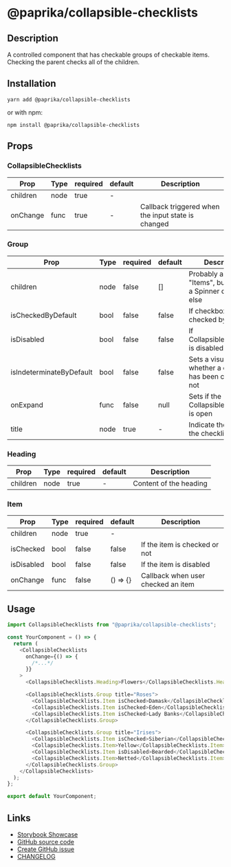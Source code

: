 <!-- start: Autogenerated - do not modify -->

# @paprika/collapsible-checklists

## Description

A controlled component that has checkable groups of checkable items. Checking the parent checks all of the children.

## Installation

```
yarn add @paprika/collapsible-checklists
```

or with npm:

```
npm install @paprika/collapsible-checklists
```

## Props

### CollapsibleChecklists

| Prop     | Type | required | default | Description                                        |
| -------- | ---- | -------- | ------- | -------------------------------------------------- |
| children | node | true     | -       |                                                    |
| onChange | func | true     | -       | Callback triggered when the input state is changed |

### Group

| Prop                     | Type | required | default | Description                                                           |
| ------------------------ | ---- | -------- | ------- | --------------------------------------------------------------------- |
| children                 | node | false    | []      | Probably an array of "Items", but could be a Spinner or anything else |
| isCheckedByDefault       | bool | false    | false   | If checkbox is checked by default                                     |
| isDisabled               | bool | false    | false   | If CollapsibleChecklists is disabled                                  |
| isIndeterminateByDefault | bool | false    | false   | Sets a visual state whether a checklist has been checked or not       |
| onExpand                 | func | false    | null    | Sets if the CollapsibleChecklists is open                             |
| title                    | node | true     | -       | Indicate the title for the checklist                                  |

### Heading

| Prop     | Type | required | default | Description            |
| -------- | ---- | -------- | ------- | ---------------------- |
| children | node | true     | -       | Content of the heading |

### Item

| Prop       | Type | required | default  | Description                        |
| ---------- | ---- | -------- | -------- | ---------------------------------- |
| children   | node | true     | -        |                                    |
| isChecked  | bool | false    | false    | If the item is checked or not      |
| isDisabled | bool | false    | false    | If the item is disabled            |
| onChange   | func | false    | () => {} | Callback when user checked an item |

<!-- end: Autogenerated - do not modify -->
<!-- content -->

## Usage

```js
import CollapsibleChecklists from "@paprika/collapsible-checklists";

const YourComponent = () => {
  return (
    <CollapsibleChecklists
      onChange={() => {
        /*...*/
      }}
    >
      <CollapsibleChecklists.Heading>Flowers</CollapsibleChecklists.Heading>

      <CollapsibleChecklists.Group title="Roses">
        <CollapsibleChecklists.Item isChecked>Damask</CollapsibleChecklists.Item>
        <CollapsibleChecklists.Item isChecked>Eden</CollapsibleChecklists.Item>
        <CollapsibleChecklists.Item isChecked>Lady Banks</CollapsibleChecklists.Item>
      </CollapsibleChecklists.Group>

      <CollapsibleChecklists.Group title="Irises">
        <CollapsibleChecklists.Item isChecked>Siberian</CollapsibleChecklists.Item>
        <CollapsibleChecklists.Item>Yellow</CollapsibleChecklists.Item>
        <CollapsibleChecklists.Item isDisabled>Bearded</CollapsibleChecklists.Item>
        <CollapsibleChecklists.Item>Netted</CollapsibleChecklists.Item>
      </CollapsibleChecklists.Group>
    </CollapsibleChecklists>
  );
};

export default YourComponent;
```

<!-- eoContent -->

## Links

- [Storybook Showcase](https://paprika.highbond.com/?path=/story/navigation-collapsiblechecklists--showcase)
- [GitHub source code](https://github.com/acl-services/paprika/tree/master/packages/CollapsibleChecklists/src)
- [Create GitHub issue](https://github.com/acl-services/paprika/issues/new?label=[]&title=@paprika/collapsible-checklists%20[help]:%20your%20short%20description&body=%0A%23%20Help%20wanted%0A%0A%23%23%20Please%20write%20your%20question.%0A*A%20clear%20and%20concise%20description%20of%20what%20the%20question%20is*%0A%0A%23%23%20Additional%20context%0A*Add%20any%20other%20context%20or%20screenshots%20about%20your%20question%20here.*%0A)
- [CHANGELOG](https://github.com/acl-services/paprika/tree/master/packages/CollapsibleChecklists/CHANGELOG.md)
